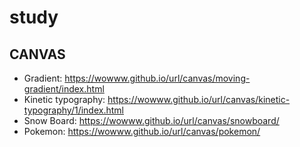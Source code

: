 # study

## CANVAS

- Gradient: https://wowww.github.io/url/canvas/moving-gradient/index.html
- Kinetic typography: https://wowww.github.io/url/canvas/kinetic-typography/1/index.html 
- Snow Board: https://wowww.github.io/url/canvas/snowboard/ 
- Pokemon: https://wowww.github.io/url/canvas/pokemon/
